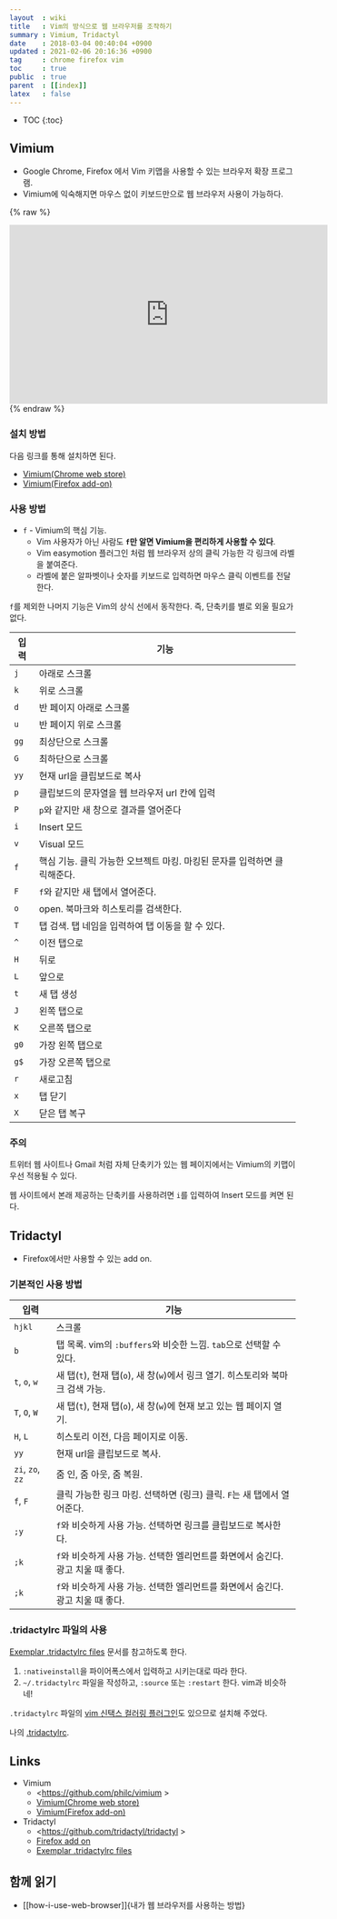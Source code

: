 ```yaml
---
layout  : wiki
title   : Vim의 방식으로 웹 브라우저를 조작하기
summary : Vimium, Tridactyl
date    : 2018-03-04 00:40:04 +0900
updated : 2021-02-06 20:16:36 +0900
tag     : chrome firefox vim
toc     : true
public  : true
parent  : [[index]]
latex   : false
---
```

* TOC
{:toc}

## Vimium

* Google Chrome, Firefox 에서 Vim 키맵을 사용할 수 있는 브라우저 확장 프로그램.
* Vimium에 익숙해지면 마우스 없이 키보드만으로 웹 브라우저 사용이 가능하다.

{% raw %}
<iframe width="560" height="315" src="https://www.youtube.com/embed/t67Sn0RGK54" frameborder="0" allow="autoplay; encrypted-media" allowfullscreen></iframe>
{% endraw %}

### 설치 방법

다음 링크를 통해 설치하면 된다.

* [Vimium(Chrome web store)](https://chrome.google.com/webstore/detail/vimium/dbepggeogbaibhgnhhndojpepiihcmeb)
* [Vimium(Firefox add-on)](https://addons.mozilla.org/en-US/firefox/addon/vimium-ff/)

### 사용 방법

* `f` - Vimium의 핵심 기능.
    * Vim 사용자가 아닌 사람도 **`f`만 알면 Vimium을 편리하게 사용할 수 있다**.
    * Vim easymotion 플러그인 처럼 웹 브라우저 상의 클릭 가능한 각 링크에 라벨을 붙여준다.
    * 라벨에 붙은 알파벳이나 숫자를 키보드로 입력하면 마우스 클릭 이벤트를 전달한다.

`f`를 제외한 나머지 기능은 Vim의 상식 선에서 동작한다. 즉, 단축키를 별로 외울 필요가 없다.

| 입력 | 기능                                                                     |
|------|--------------------------------------------------------------------------|
| `j`  | 아래로 스크롤                                                            |
| `k`  | 위로 스크롤                                                              |
| `d`  | 반 페이지 아래로 스크롤                                                  |
| `u`  | 반 페이지 위로 스크롤                                                    |
| `gg` | 최상단으로 스크롤                                                        |
| `G`  | 최하단으로 스크롤                                                        |
| `yy` | 현재 url을 클립보드로 복사                                               |
| `p`  | 클립보드의 문자열을 웹 브라우저 url 칸에 입력                            |
| `P`  | `p`와 같지만 새 창으로 결과를 열어준다                                   |
| `i`  | Insert 모드                                                              |
| `v`  | Visual 모드                                                              |
| `f`  | 핵심 기능. 클릭 가능한 오브젝트 마킹. 마킹된 문자를 입력하면 클릭해준다. |
| `F`  | `f`와 같지만 새 탭에서 열어준다.                                         |
| `o`  | open. 북마크와 히스토리를 검색한다.                                      |
| `T`  | 탭 검색. 탭 네임을 입력하여 탭 이동을 할 수 있다.                        |
| `^`  | 이전 탭으로                                                              |
| `H`  | 뒤로                                                                     |
| `L`  | 앞으로                                                                   |
| `t`  | 새 탭 생성                                                               |
| `J`  | 왼쪽 탭으로                                                              |
| `K`  | 오른쪽 탭으로                                                            |
| `g0` | 가장 왼쪽 탭으로                                                         |
| `g$` | 가장 오른쪽 탭으로                                                       |
| `r`  | 새로고침                                                                 |
| `x`  | 탭 닫기                                                                  |
| `X`  | 닫은 탭 복구                                                             |


### 주의

트위터 웹 사이트나 Gmail 처럼 자체 단축키가 있는 웹 페이지에서는 Vimium의 키맵이 우선 적용될 수 있다.

웹 사이트에서 본래 제공하는 단축키를 사용하려면 `i`를 입력하여 Insert 모드를 켜면 된다.

## Tridactyl

- Firefox에서만 사용할 수 있는 add on.

### 기본적인 사용 방법

| 입력             | 기능                                                                             |
|------------------|----------------------------------------------------------------------------------|
| `hjkl`           | 스크롤                                                                           |
| `b`              | 탭 목록. vim의 `:buffers`와 비슷한 느낌. `tab`으로 선택할 수 있다.               |
| `t`, `o`, `w`    | 새 탭(`t`), 현재 탭(`o`), 새 창(`w`)에서 링크 열기. 히스토리와 북마크 검색 가능. |
| `T`, `O`, `W`    | 새 탭(`t`), 현재 탭(`o`), 새 창(`w`)에 현재 보고 있는 웹 페이지 열기.            |
| `H`, `L`         | 히스토리 이전, 다음 페이지로 이동.                                               |
| `yy`             | 현재 url을 클립보드로 복사.                                                      |
| `zi`, `zo`, `zz` | 줌 인, 줌 아웃, 줌 복원.                                                         |
| `f`, `F`         | 클릭 가능한 링크 마킹. 선택하면 (링크) 클릭. `F`는 새 탭에서 열어준다.           |
| `;y`             | `f`와 비슷하게 사용 가능. 선택하면 링크를 클립보드로 복사한다.                   |
| `;k`             | `f`와 비슷하게 사용 가능. 선택한 엘리먼트를 화면에서 숨긴다. 광고 치울 때 좋다.  |
| `;k`             | `f`와 비슷하게 사용 가능. 선택한 엘리먼트를 화면에서 숨긴다. 광고 치울 때 좋다.  |

### .tridactylrc 파일의 사용

[Exemplar .tridactylrc files][tridactylrc] 문서를 참고하도록 한다.

1. `:nativeinstall`을 파이어폭스에서 입력하고 시키는대로 따라 한다.
2. `~/.tridactylrc` 파일을 작성하고, `:source` 또는 `:restart` 한다. vim과 비슷하네!

`.tridactylrc` 파일의 [vim 신택스 컬러링 플러그인]( https://github.com/tridactyl/vim-tridactyl )도 있으므로 설치해 주었다.

나의 [.tridactylrc]( https://github.com/johngrib/dotfiles/blob/master/.tridactylrc ).

## Links

- Vimium
    - <https://github.com/philc/vimium >
    - [Vimium(Chrome web store)](https://chrome.google.com/webstore/detail/vimium/dbepggeogbaibhgnhhndojpepiihcmeb)
    - [Vimium(Firefox add-on)](https://addons.mozilla.org/en-US/firefox/addon/vimium-ff/)
- Tridactyl
    - <https://github.com/tridactyl/tridactyl >
    - [Firefox add on]( https://addons.mozilla.org/ko/firefox/addon/tridactyl-vim/ )
    - [Exemplar .tridactylrc files][tridactylrc]

## 함께 읽기

- [[how-i-use-web-browser]]{내가 웹 브라우저를 사용하는 방법}


[tridactylrc]: https://github.com/tridactyl/tridactyl/wiki/Exemplar-.tridactylrc-files
